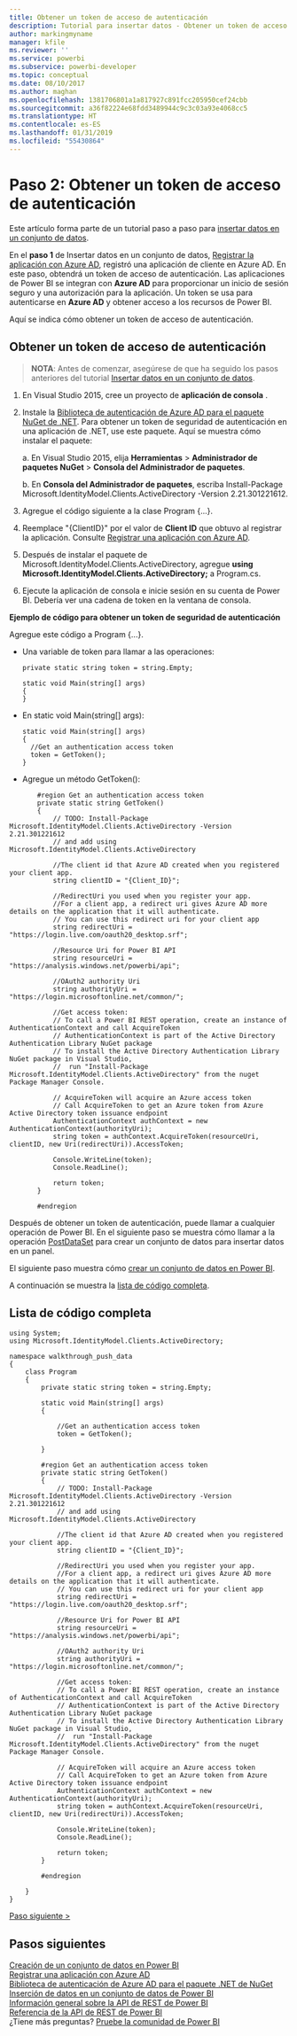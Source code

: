 ```yaml
---
title: Obtener un token de acceso de autenticación
description: Tutorial para insertar datos - Obtener un token de acceso de autenticación
author: markingmyname
manager: kfile
ms.reviewer: ''
ms.service: powerbi
ms.subservice: powerbi-developer
ms.topic: conceptual
ms.date: 08/10/2017
ms.author: maghan
ms.openlocfilehash: 1381706801a1a817927c891fcc205950cef24cbb
ms.sourcegitcommit: a36f82224e68fdd3489944c9c3c03a93e4068cc5
ms.translationtype: HT
ms.contentlocale: es-ES
ms.lasthandoff: 01/31/2019
ms.locfileid: "55430864"
---
```

# <a name="step-2-get-an-authentication-access-token"></a>Paso 2: Obtener un token de acceso de autenticación
Este artículo forma parte de un tutorial paso a paso para [insertar datos en un conjunto de datos](walkthrough-push-data.md).

En el **paso 1** de Insertar datos en un conjunto de datos, [Registrar la aplicación con Azure AD](walkthrough-push-data-register-app-with-azure-ad.md), registró una aplicación de cliente en Azure AD. En este paso, obtendrá un token de acceso de autenticación. Las aplicaciones de Power BI se integran con **Azure AD** para proporcionar un inicio de sesión seguro y una autorización para la aplicación. Un token se usa para autenticarse en **Azure AD** y obtener acceso a los recursos de Power BI.

Aquí se indica cómo obtener un token de acceso de autenticación.

## <a name="get-an-authentication-access-token"></a>Obtener un token de acceso de autenticación
> **NOTA**: Antes de comenzar, asegúrese de que ha seguido los pasos anteriores del tutorial [Insertar datos en un conjunto de datos](walkthrough-push-data.md).
> 
> 

1. En Visual Studio 2015, cree un proyecto de **aplicación de consola** .
2. Instale la [Biblioteca de autenticación de Azure AD para el paquete NuGet de .NET](https://www.nuget.org/packages/Microsoft.IdentityModel.Clients.ActiveDirectory/). Para obtener un token de seguridad de autenticación en una aplicación de .NET, use este paquete. Aquí se muestra cómo instalar el paquete:
   
     a. En Visual Studio 2015, elija **Herramientas** > **Administrador de paquetes NuGet** > **Consola del Administrador de paquetes**.
   
     b. En **Consola del Administrador de paquetes**, escriba Install-Package Microsoft.IdentityModel.Clients.ActiveDirectory -Version 2.21.301221612.
3. Agregue el código siguiente a la clase Program {...}.
4. Reemplace "{ClientID}" por el valor de **Client ID** que obtuvo al registrar la aplicación. Consulte [Registrar una aplicación con Azure AD](walkthrough-push-data-register-app-with-azure-ad.md).
5. Después de instalar el paquete de Microsoft.IdentityModel.Clients.ActiveDirectory, agregue **using Microsoft.IdentityModel.Clients.ActiveDirectory;** a Program.cs.
6. Ejecute la aplicación de consola e inicie sesión en su cuenta de Power BI. Debería ver una cadena de token en la ventana de consola.

**Ejemplo de código para obtener un token de seguridad de autenticación**

Agregue este código a Program {...}.

* Una variable de token para llamar a las operaciones:
  
  ```
  private static string token = string.Empty;
  
  static void Main(string[] args)
  {
  }
  ```
* En static void Main(string[] args):
  
  ```
  static void Main(string[] args)
  {
    //Get an authentication access token
    token = GetToken();
  }
  ```
* Agregue un método GetToken():

```
       #region Get an authentication access token
       private static string GetToken()
       {
           // TODO: Install-Package Microsoft.IdentityModel.Clients.ActiveDirectory -Version 2.21.301221612
           // and add using Microsoft.IdentityModel.Clients.ActiveDirectory

           //The client id that Azure AD created when you registered your client app.
           string clientID = "{Client_ID}";

           //RedirectUri you used when you register your app.
           //For a client app, a redirect uri gives Azure AD more details on the application that it will authenticate.
           // You can use this redirect uri for your client app
           string redirectUri = "https://login.live.com/oauth20_desktop.srf";

           //Resource Uri for Power BI API
           string resourceUri = "https://analysis.windows.net/powerbi/api";

           //OAuth2 authority Uri
           string authorityUri = "https://login.microsoftonline.net/common/";

           //Get access token:
           // To call a Power BI REST operation, create an instance of AuthenticationContext and call AcquireToken
           // AuthenticationContext is part of the Active Directory Authentication Library NuGet package
           // To install the Active Directory Authentication Library NuGet package in Visual Studio,
           //  run "Install-Package Microsoft.IdentityModel.Clients.ActiveDirectory" from the nuget Package Manager Console.

           // AcquireToken will acquire an Azure access token
           // Call AcquireToken to get an Azure token from Azure Active Directory token issuance endpoint
           AuthenticationContext authContext = new AuthenticationContext(authorityUri);
           string token = authContext.AcquireToken(resourceUri, clientID, new Uri(redirectUri)).AccessToken;

           Console.WriteLine(token);
           Console.ReadLine();

           return token;
       }

       #endregion
```

Después de obtener un token de autenticación, puede llamar a cualquier operación de Power BI. En el siguiente paso se muestra cómo llamar a la operación [PostDataSet](https://docs.microsoft.com/rest/api/power-bi/pushdatasets) para crear un conjunto de datos para insertar datos en un panel.

El siguiente paso muestra cómo [crear un conjunto de datos en Power BI](walkthrough-push-data-create-dataset.md).

A continuación se muestra la [lista de código completa](#code).

<a name="code"/>

## <a name="complete-code-listing"></a>Lista de código completa
    using System;
    using Microsoft.IdentityModel.Clients.ActiveDirectory;

    namespace walkthrough_push_data
    {
        class Program
        {
            private static string token = string.Empty;

            static void Main(string[] args)
            {

                //Get an authentication access token
                token = GetToken();

            }

            #region Get an authentication access token
            private static string GetToken()
            {
                // TODO: Install-Package Microsoft.IdentityModel.Clients.ActiveDirectory -Version 2.21.301221612
                // and add using Microsoft.IdentityModel.Clients.ActiveDirectory

                //The client id that Azure AD created when you registered your client app.
                string clientID = "{Client_ID}";

                //RedirectUri you used when you register your app.
                //For a client app, a redirect uri gives Azure AD more details on the application that it will authenticate.
                // You can use this redirect uri for your client app
                string redirectUri = "https://login.live.com/oauth20_desktop.srf";

                //Resource Uri for Power BI API
                string resourceUri = "https://analysis.windows.net/powerbi/api";

                //OAuth2 authority Uri
                string authorityUri = "https://login.microsoftonline.net/common/";

                //Get access token:
                // To call a Power BI REST operation, create an instance of AuthenticationContext and call AcquireToken
                // AuthenticationContext is part of the Active Directory Authentication Library NuGet package
                // To install the Active Directory Authentication Library NuGet package in Visual Studio,
                //  run "Install-Package Microsoft.IdentityModel.Clients.ActiveDirectory" from the nuget Package Manager Console.

                // AcquireToken will acquire an Azure access token
                // Call AcquireToken to get an Azure token from Azure Active Directory token issuance endpoint
                AuthenticationContext authContext = new AuthenticationContext(authorityUri);
                string token = authContext.AcquireToken(resourceUri, clientID, new Uri(redirectUri)).AccessToken;

                Console.WriteLine(token);
                Console.ReadLine();

                return token;
            }

            #endregion

        }
    }


[Paso siguiente >](walkthrough-push-data-create-dataset.md)

## <a name="next-steps"></a>Pasos siguientes
[Creación de un conjunto de datos en Power BI](walkthrough-push-data-create-dataset.md)  
[Registrar una aplicación con Azure AD](walkthrough-push-data-register-app-with-azure-ad.md)  
[Biblioteca de autenticación de Azure AD para el paquete .NET de NuGet](https://www.nuget.org/packages/Microsoft.IdentityModel.Clients.ActiveDirectory/)  
[Inserción de datos en un conjunto de datos de Power BI](walkthrough-push-data.md)  
[Información general sobre la API de REST de Power BI](overview-of-power-bi-rest-api.md)  
[Referencia de la API de REST de Power BI](https://docs.microsoft.com/rest/api/power-bi/)  
¿Tiene más preguntas? [Pruebe la comunidad de Power BI](http://community.powerbi.com/)

